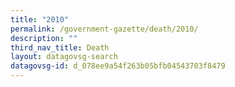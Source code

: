 ```yaml
---
title: "2010"
permalink: /government-gazette/death/2010/
description: ""
third_nav_title: Death
layout: datagovsg-search
datagovsg-id: d_078ee9a54f263b05bfb04543703f8479
---
```

